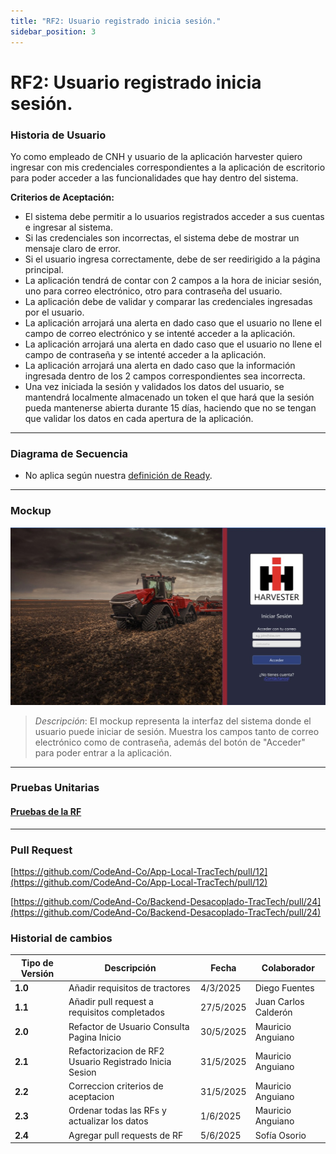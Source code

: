 ```yaml
---
title: "RF2: Usuario registrado inicia sesión."  
sidebar_position: 3
---
```


# RF2: Usuario registrado inicia sesión.

### Historia de Usuario

Yo como empleado de CNH y usuario de la aplicación harvester quiero ingresar con mis credenciales correspondientes a la aplicación de escritorio para poder acceder a las funcionalidades que hay dentro del sistema.

  **Criterios de Aceptación:**
  - El sistema debe permitir a lo usuarios registrados acceder a sus cuentas e ingresar al sistema.
  - Si las credenciales son incorrectas, el sistema debe de mostrar un mensaje claro de error.
  - Si el usuario ingresa correctamente, debe de ser reedirigido a la página principal.
  - La aplicación tendrá de contar con 2 campos a la hora de iniciar sesión, uno para correo electrónico, otro para contraseña del usuario.
  - La aplicación debe de validar y comparar las credenciales ingresadas por el usuario.
  - La aplicación arrojará una alerta en dado caso que el usuario no llene el campo de correo electrónico y se intenté acceder a la aplicación.
  - La aplicación arrojará una alerta en dado caso que el usuario no llene el campo de contraseña y se intenté acceder a la aplicación.
  - La aplicación arrojará una alerta en dado caso que la información ingresada dentro de los 2 campos correspondientes sea incorrecta.
  - Una vez iniciada la sesión y validados los datos del usuario, se mantendrá localmente almacenado un token el que hará que la sesión pueda mantenerse abierta durante 15 días, haciendo que no se tengan que validar los datos en cada apertura de la aplicación.

---

### Diagrama de Secuencia

- No aplica según nuestra [definición de Ready](../../definicion-ready-tractores.md).

---

### Mockup

![Mockup](./mockups/RF1.jpg)

> *Descripción*: El mockup representa la interfaz del sistema donde el usuario puede iniciar de sesión. Muestra los campos tanto de correo electrónico como de contraseña, además del botón de "Acceder" para poder entrar a la aplicación.

---
### Pruebas Unitarias 

#### [Pruebas de la RF](https://docs.google.com/spreadsheets/d/1W-JW32dTsfI22-Yl5LydMhiu-oXHH_xo3hWvK6FHeLw/edit?gid=710795973#gid=710795973)

---

### Pull Request
[https://github.com/CodeAnd-Co/App-Local-TracTech/pull/12](https://github.com/CodeAnd-Co/App-Local-TracTech/pull/12)

[https://github.com/CodeAnd-Co/Backend-Desacoplado-TracTech/pull/24](https://github.com/CodeAnd-Co/Backend-Desacoplado-TracTech/pull/24)

### Historial de cambios

| **Tipo de Versión** | **Descripción**                            | **Fecha** | **Colaborador**         |
| ------------------- | ------------------------------------------ | --------- | ----------------------- |
| **1.0**             |  Añadir requisitos de tractores            | 4/3/2025  | Diego Fuentes           |
| **1.1**             |  Añadir pull request a requisitos completados | 27/5/2025  | Juan Carlos Calderón|
| **2.0**             |  Refactor de Usuario Consulta Pagina Inicio | 30/5/2025  | Mauricio Anguiano|
| **2.1**             |  Refactorizacion de RF2 Usuario Registrado Inicia Sesion | 31/5/2025  | Mauricio Anguiano|
| **2.2**             |  Correccion criterios de aceptacion | 31/5/2025  | Mauricio Anguiano|
| **2.3**             |  Ordenar todas las RFs y actualizar los datos | 1/6/2025  | Mauricio Anguiano|
| **2.4**             |  Agregar pull requests de RF| 5/6/2025  | Sofía Osorio|